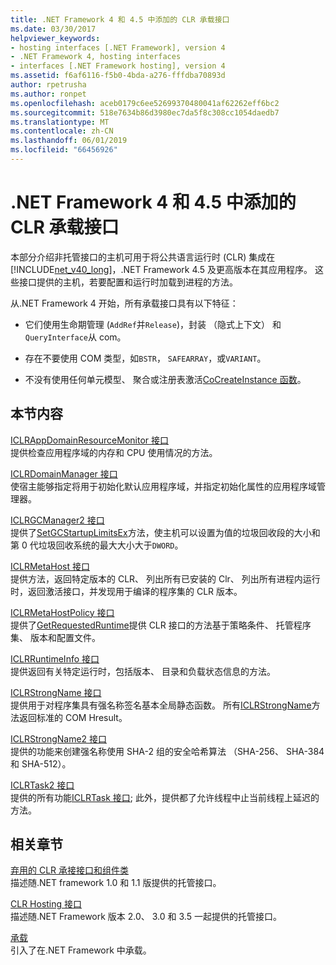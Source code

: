 ```yaml
---
title: .NET Framework 4 和 4.5 中添加的 CLR 承载接口
ms.date: 03/30/2017
helpviewer_keywords:
- hosting interfaces [.NET Framework], version 4
- .NET Framework 4, hosting interfaces
- interfaces [.NET Framework hosting], version 4
ms.assetid: f6af6116-f5b0-4bda-a276-fffdba70893d
author: rpetrusha
ms.author: ronpet
ms.openlocfilehash: aceb0179c6ee52699370480041af62262eff6bc2
ms.sourcegitcommit: 518e7634b86d3980ec7da5f8c308cc1054daedb7
ms.translationtype: MT
ms.contentlocale: zh-CN
ms.lasthandoff: 06/01/2019
ms.locfileid: "66456926"
---
```

# <a name="clr-hosting-interfaces-added-in-the-net-framework-4-and-45"></a>.NET Framework 4 和 4.5 中添加的 CLR 承载接口
本部分介绍非托管接口的主机可用于将公共语言运行时 (CLR) 集成在[!INCLUDE[net_v40_long](../../../../includes/net-v40-long-md.md)]，.NET Framework 4.5 及更高版本在其应用程序。 这些接口提供的主机，若要配置和运行时加载到进程的方法。  
  
 从.NET Framework 4 开始，所有承载接口具有以下特征：  
  
- 它们使用生命期管理 (`AddRef`并`Release`)，封装 （隐式上下文） 和`QueryInterface`从 com。  
  
- 存在不要使用 COM 类型，如`BSTR`， `SAFEARRAY`，或`VARIANT`。  
  
- 不没有使用任何单元模型、 聚合或注册表激活[CoCreateInstance 函数](https://go.microsoft.com/fwlink/?LinkId=142894)。  
  
## <a name="in-this-section"></a>本节内容  
 [ICLRAppDomainResourceMonitor 接口](../../../../docs/framework/unmanaged-api/hosting/iclrappdomainresourcemonitor-interface.md)  
 提供检查应用程序域的内存和 CPU 使用情况的方法。  
  
 [ICLRDomainManager 接口](../../../../docs/framework/unmanaged-api/hosting/iclrdomainmanager-interface.md)  
 使宿主能够指定将用于初始化默认应用程序域，并指定初始化属性的应用程序域管理器。  
  
 [ICLRGCManager2 接口](../../../../docs/framework/unmanaged-api/hosting/iclrgcmanager2-interface.md)  
 提供了[SetGCStartupLimitsEx](../../../../docs/framework/unmanaged-api/hosting/iclrgcmanager2-setgcstartuplimitsex-method.md)方法，使主机可以设置为值的垃圾回收段的大小和第 0 代垃圾回收系统的最大大小大于`DWORD`。  
  
 [ICLRMetaHost 接口](../../../../docs/framework/unmanaged-api/hosting/iclrmetahost-interface.md)  
 提供方法，返回特定版本的 CLR、 列出所有已安装的 Clr、 列出所有进程内运行时，返回激活接口，并发现用于编译的程序集的 CLR 版本。  
  
 [ICLRMetaHostPolicy 接口](../../../../docs/framework/unmanaged-api/hosting/iclrmetahostpolicy-interface.md)  
 提供了[GetRequestedRuntime](../../../../docs/framework/unmanaged-api/hosting/iclrmetahostpolicy-getrequestedruntime-method.md)提供 CLR 接口的方法基于策略条件、 托管程序集、 版本和配置文件。  
  
 [ICLRRuntimeInfo 接口](../../../../docs/framework/unmanaged-api/hosting/iclrruntimeinfo-interface.md)  
 提供返回有关特定运行时，包括版本、 目录和负载状态信息的方法。  
  
 [ICLRStrongName 接口](../../../../docs/framework/unmanaged-api/hosting/iclrstrongname-interface.md)  
 提供用于对程序集具有强名称签名基本全局静态函数。 所有[ICLRStrongName](../../../../docs/framework/unmanaged-api/hosting/iclrstrongname-interface.md)方法返回标准的 COM Hresult。  
  
 [ICLRStrongName2 接口](../../../../docs/framework/unmanaged-api/hosting/iclrstrongname2-interface.md)  
 提供的功能来创建强名称使用 SHA-2 组的安全哈希算法 （SHA-256、 SHA-384 和 SHA-512）。  
  
 [ICLRTask2 接口](../../../../docs/framework/unmanaged-api/hosting/iclrtask2-interface.md)  
 提供的所有功能[ICLRTask 接口](../../../../docs/framework/unmanaged-api/hosting/iclrtask-interface.md); 此外，提供都了允许线程中止当前线程上延迟的方法。  
  
## <a name="related-sections"></a>相关章节  
 [弃用的 CLR 承接接口和组件类](../../../../docs/framework/unmanaged-api/hosting/deprecated-clr-hosting-interfaces-and-coclasses.md)  
 描述随.NET framework 1.0 和 1.1 版提供的托管接口。  
  
 [CLR Hosting 接口](../../../../docs/framework/unmanaged-api/hosting/clr-hosting-interfaces.md)  
 描述随.NET Framework 版本 2.0、 3.0 和 3.5 一起提供的托管接口。  
  
 [承载](../../../../docs/framework/unmanaged-api/hosting/index.md)  
 引入了在.NET Framework 中承载。
